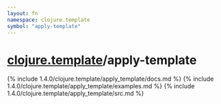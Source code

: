 ```yaml
---
layout: fn
namespace: clojure.template
symbol: "apply-template"
---
```


# [clojure.template](../)/apply-template

{% include 1.4.0/clojure.template/apply_template/docs.md %}
{% include 1.4.0/clojure.template/apply_template/examples.md %}
{% include 1.4.0/clojure.template/apply_template/src.md %}

